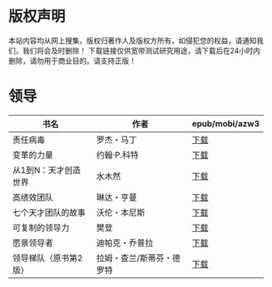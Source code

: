 # 版权声明

本站内容均从网上搜集，版权归著作人及版权方所有，如侵犯您的权益，请通知我们，我们将会及时删除！ 下载链接仅供宽带测试研究用途，请下载后在24小时内删除，请勿用于商业目的。请支持正版！

# 领导

| 书名 | 作者 | epub/mobi/azw3 |
| --- | --- | --- |
| 责任病毒 | 罗杰・马丁 | [下载](https://url89.ctfile.com/f/31084289-1357004377-5e4067?p=8866) |
| 变革的力量 | 约翰·P.科特 | [下载](https://url89.ctfile.com/f/31084289-1357001737-a8b420?p=8866) |
| 从1到N：天才创造世界 | 水木然 | [下载](https://url89.ctfile.com/f/31084289-1357041298-4d7a2c?p=8866) |
| 高绩效团队 | 琳达・亨曼 | [下载](https://url89.ctfile.com/f/31084289-1357034740-89cf01?p=8866) |
| 七个天才团队的故事 | 沃伦・本尼斯 | [下载](https://url89.ctfile.com/f/31084289-1357017868-d37baa?p=8866) |
| 可复制的领导力 | 樊登 | [下载](https://url89.ctfile.com/f/31084289-1357017184-25e82f?p=8866) |
| 愿景领导者 | 迪帕克・乔普拉 | [下载](https://url89.ctfile.com/f/31084289-1357011211-07999a?p=8866) |
| 领导梯队（原书第2版） | 拉姆・查兰/斯蒂芬・德罗特 | [下载](https://url89.ctfile.com/f/31084289-1357007449-d7dc15?p=8866) |
